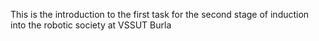 This is the introduction to the first task for the second stage of induction into the robotic society at VSSUT Burla

